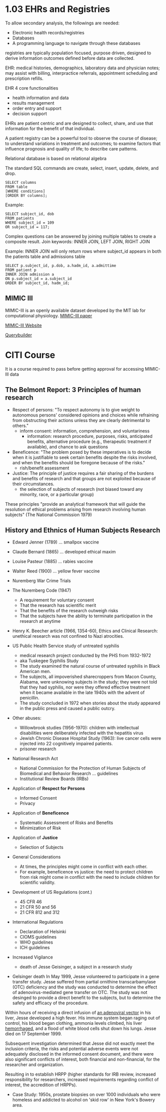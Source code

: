 # 1.03 EHRs and Registries

To allow secondary analysis, the followings are needed:
  * Electronic health records/registries
  * Databases
  * A programming language to navigate through these databases

registries are typically population focused, purpose driven, designed to derive information outcomes defined before data are collected.

EHR: medical histories, demographics, laboratory data and physician notes; may assist with billing, interpractice referrals, appointment scheduling and prescription refills.

EHR 4 core functionalities
  * health information and data
  * results management
  * order entry and support
  * decision support
  
EHRs are patient centric and are designed to collect, share, and use that information for the benefit of that individual.

A patient registry can be a powerful tool to observe the course of disease; to understand variations in treatment and outcomes; to examine factors that influence prognosis and quality of life; to describe care patterns.

Relational database is based on relational algebra

The standard SQL commands are create, select, insert, update, delete, and drop.


```
SELECT columns
FROM table
[WHERE conditions]
[ORDER BY columns];
```

Example:

```
SELECT subject_id, dob
FROM patients
WHERE subject_id = 109
OR subject_id = 117;
```

Complex questions can be answered by joining multiple tables to create a composite result.
Join keywords: INNER JOIN, LEFT JOIN, RIGHT JOIN

Example: INNER JOIN will only return rows where subject_id appears in both the patients table and admissions table

```
SELECT p.subject_id, p.dob, a.hadm_id, a.admittime
FROM patient p
INNER JOIN admission a
ON p.subject_id = a.subject_id
ORDER BY subject_id, hadm_id;
```


## MIMIC III
MIMIC-III is an openly available dataset developed by the MIT lab for computational physiology.
[MIMIC-III paper](http://www.nature.com/articles/sdata201635)

[MIMIC-III Website](http://mimic.physionet.org/mimictables/admissions/)

[Querybuilder](http://mimic.physionet.org/gettingstarted/querybuilder)


# CITI Course

It is a course required to pass before getting approval for accessing MIMIC-III data

## The Belmont Report: 3 Principles of human research

 * Respect of persons: "To respect autonomy is to give weight to autonomous persons' considered opinions and choices while refraining from obstructing their actions unless they are clearly detrimental to others."
   * inform consent: information, comprehension, and voluntariness 
     * information: research procedure, purposes, risks, anticipated benefits, alternative procedure (e.g., therapeutic treatment if available), and chance to ask questions
 * Beneficence: "The problem posed by these imperatives is to decide when it is justifiable to seek certain benefits despite the risks involved, and when the benefits should be foregone because of the risks."
   * rish/benefit assessment
 * Justice: The principle of justice requires a fair sharing of the burdens and benefits of research and that groups are not exploited because of their circumstances.
   * the selection of subjects of research (not biased toward any minority, race, or a particular group)

These principles "provide an analytical framework that will guide the resolution of ethical problems arising from research involving human subjects" (The National Commission 1979)

## History and Ethnics of Human Subjects Research
  * Edward Jenner (1789) ... smallpox vaccine
  * Claude Bernard (1865) ... developed ethical maxim
  * Louise Pasteur (1885) ... rabies vaccine
  * Walter Reed (1900) ... yellow fever vaccine
  * Nuremberg War Crime Trials
  * The Nuremberg Code (1947)
    * A requirement for voluntary consent
    * That the research has scientific merit
    * That the benefits of the research outweigh risks
    * That the subjects have the ability to terminate participation in the research at anytime
  * Henry K. Beecher article (1966, 1354-60), Ethics and Clinical Research: unethical research was not confined to Nazi atrocities.
  * US Public Health Service study of untreated syphilis
    * medical research project conducted by the PHS from 1932-1972
    * aka Tuskegee Syphilis Study
    * The study examined the natural course of untreated syphilis in Black American men.
    * The subjects, all impoverished sharecroppers from Macon County, Alabama, were unknowing subjects in the study; they were not told that they had syphilis, nor were they offered effective treatment when it became available in the late 1940s with the advent of penicillin.
    * The study concluded in 1972 when stories about the study appeared in the public press and caused a public outcry.
  * Other abuses: 
    * Willowbrook studies (1956-1970): children with intellectual disabilities were deliberately infected with the hepatitis virus
    * Jewish Chronic Disease Hospital Study (1963): live cancer cells were injected into 22 cognitively impaired patients.
    * prisoner research
  * National Research Act
    * National Commission for the Protection of Human Subjects of Biomedical and Behavior Research ... guidelines
    * Institutional Review Boards (IRBs)
  
  * Application of **Respect for Persons**
    * Informed Consent
    * Privacy
    
  * Application of **Beneficence**
    * Systematic Assessment of Risks and Benefits
    * Minimization of Risk
  
  * Application of **Justice**
    * Selection of Subjects
  
  * General Considerations
    * At times, the principles might come in conflict with each other. 
    * For example, beneficence vs justice: the need to protect children from risk might come in conflict with the need to include children for scientific validity.
    
  * Development of US Regulations (cont.)
    * 45 CFR 46
    * 21 CFR 50 and 56
    * 21 CFR 812 and 312
  
  * International Regulations
    * Declaration of Helsinki
    * CIOMS guidelines
    * WHO guidelines
    * ICH guidelines
    
  * Increased Vigilance
    * death of Jesse Geisinger, a subject in a research study
    
  * Gelsinger death
In May 1999, Jesse volunteered to participate in a gene transfer study.
Jesse suffered from partial ornithine transcarbamylase (OTC) deficiency and the study was conducted to determine the effect of adenovirus-mediated gene transfer on OTC.
The study was not desinged to provide a direct benefit to the subjects, but to determine the safety and efficacy of the procedure.

Within hours of receiving a direct infusion of [an adenoviral vector](https://en.wikipedia.org/wiki/Viral_vector) in his liver, Jesse developed a high fever.
His immune system began raging out of control, his blood began clothing, ammonia levels climbed, his liver [hemorrhaged](https://www.healthline.com/health/bleeding), and a flood of white blood cells shut down his lungs. Jesse died on 17 September 1999.

Subsequent investigation determined that Jesse did not exactly meet the inclusion criteria, the risks and potential adverse events were not adequately disclosed in the informed consent document, and there were also significant conflicts of interest, both financial and non-financial, for the researcher and organization.

Resulting in to establish HRPP (higher standards for IRB review, increased responsibility for researchers, increased requirements regarding conflict of interest, the accredition of HRPPs).

  * Case Study: 1950s, prostate biopsies on over 1000 individuals who were homeless and addicted to alcohol on 'skid row' in New York's Bowery area.


